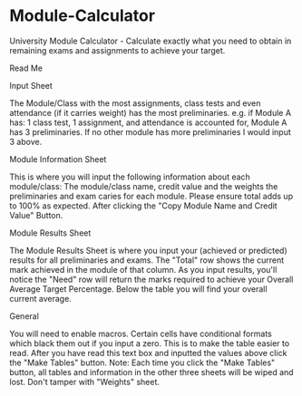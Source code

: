 # Module-Calculator
University Module Calculator - Calculate exactly what you need to obtain in remaining exams and assignments to achieve your target.

Read Me

Input Sheet

The Module/Class with the most assignments, class tests and even attendance (if it carries weight) has the most preliminaries. e.g. if Module A has: 1 class test, 1 assignment, and attendance is accounted for, Module A has 3 preliminaries. If no other module has more preliminaries I would input 3 above.

Module Information Sheet

This is where you will input the following information about each module/class: The module/class name, credit value and the weights the preliminaries and exam caries for each module. Please ensure total adds up to 100% as expected. After clicking the "Copy Module Name and Credit Value" Button.

Module Results Sheet

The Module Results Sheet is where you input your (achieved or predicted) results for all preliminaries and exams. The "Total" row shows the current mark achieved in the module of that column. As you input results, you'll notice the "Need" row will return the marks required to achieve your Overall Average Target Percentage. Below the table you will find your overall current average.

General

You will need to enable macros. Certain cells have conditional formats which black them out if you input a zero. This is to make the table easier to read. After you have read this text box and inputted the values above click the "Make Tables" button. Note: Each time you click the "Make Tables" button, all tables and information in the other three sheets will be wiped and lost. Don't tamper with "Weights" sheet.
